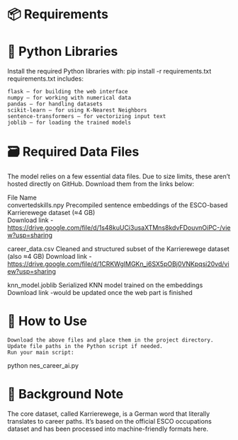 # 📦 Requirements

# 🐍 Python Libraries

Install the required Python libraries with:
pip install -r requirements.txt
requirements.txt includes:

    flask – for building the web interface
    numpy – for working with numerical data
    pandas – for handling datasets
    scikit-learn – for using K-Nearest Neighbors
    sentence-transformers – for vectorizing input text
    joblib – for loading the trained models

# 🗃️ Required Data Files

The model relies on a few essential data files. Due to size limits, these aren’t hosted directly on GitHub. Download them from the links below:

File Name	
convertedskills.npy	Precompiled sentence embeddings of the ESCO-based Karrierewege dataset (≈4 GB)	
Download link - https://drive.google.com/file/d/1s48kuUCi3usaXTMns8kdvFDouvnOiPC-/view?usp=sharing

career_data.csv	Cleaned and structured subset of the Karrierewege dataset	(also ≈4 GB)
Download link - https://drive.google.com/file/d/1CRKWgIMGKn_i6SX5pOBj0VNKpqsi20vd/view?usp=sharing

knn_model.joblib Serialized KNN model trained on the embeddings	
Download link -would be updated once the web part is finished


# 🧪 How to Use

    Download the above files and place them in the project directory.
    Update file paths in the Python script if needed.
    Run your main script:

python nes_career_ai.py


# 🧠 Background Note

The core dataset, called Karrierewege, is a German word that literally translates to career paths. It’s based on the official ESCO occupations dataset and has been processed into machine-friendly formats here.
